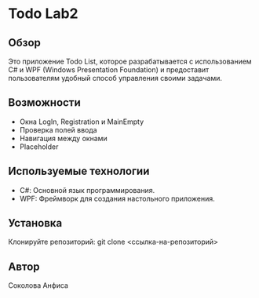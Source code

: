 # Todo Lab2
## Обзор
Это приложение Todo List, которое разрабатывается с использованием C# и WPF (Windows Presentation Foundation) и предоставит пользователям удобный способ управления своими задачами.
## Возможности
- Окна LogIn,  Registration и MainEmpty
- Проверка полей ввода
- Навигация между окнами
- Placeholder
## Используемые технологии
- C#: Основной язык программирования.
- WPF: Фреймворк для создания настольного приложения.
## Установка
Клонируйте репозиторий: git clone <ссылка-на-репозиторий>
## Автор
Соколова Анфиса
